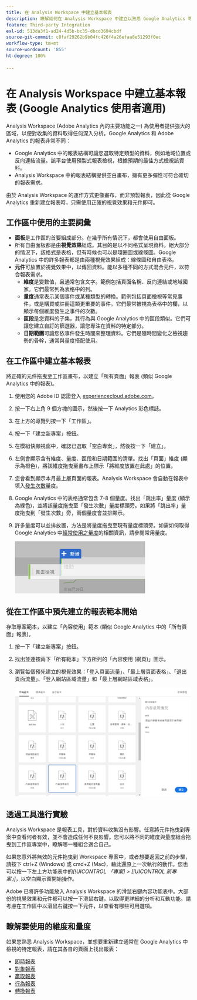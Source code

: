```yaml
---
title: 在 Analysis Workspace 中建立基本報表
description: 瞭解如何在 Analysis Workspace 中建立以熟悉 Google Analytics 等協力廠商工具的使用者為對象之格式的基本報表。
feature: Third-party Integration
exl-id: 513da3f1-ad24-4d5b-bc35-dbcd3694cbdf
source-git-commit: c8faf29262b9b04fc426f4a26efaa8e51293f0ec
workflow-type: tm+mt
source-wordcount: '855'
ht-degree: 100%

---
```


# 在 Analysis Workspace 中建立基本報表 (Google Analytics 使用者適用)

Analysis Workspace (Adobe Analytics 內的主要功能之一) 為使用者提供強大的區域，以便對收集的資料取得任何深入分析。Google Analytics 和 Adobe Analytics 的報表非常不同：

* Google Analytics 中的報表結構可讓您選取特定類型的資料，例如地域位置或反向連結流量。該平台使用預製式報表檢視，根據預期的最佳方式檢視該資料。
* Analysis Workspace 中的報表結構提供空白畫布，擁有更多彈性可符合確切的報表需求。

由於 Analysis Workspace 的運作方式更像畫布，而非預製報表，因此從 Google Analytics 重新建立報表時，只需使用正確的視覺效果和元件即可。

## 工作區中使用的主要詞彙

* **面板**&#x200B;是工作區的首要組成部分。在幾乎所有情況下，都會使用自由面板。
* 所有自由面板都是由&#x200B;**視覺效果**&#x200B;組成。其目的是以不同格式呈現資料。絕大部分的情況下，該格式是表格，但有時候也可以是環圈圖或線條圖。Google Analytics 中的許多報表都是由兩種視覺效果組成：線條圖和自由表格。
* **元件**&#x200B;可放置於視覺效果中，以傳回資料。能以多種不同的方式混合元件，以符合報表需求。
   * **維度**&#x200B;是變數值，且通常包含文字。範例包括頁面名稱、反向連結或地域國家。它們最常列為表格中的列。
   * **量度**&#x200B;通常表示某個事件或某種類型的轉換。範例包括頁面檢視等常見事件，或是購買或註冊這類更重要的事件。它們最常被視為表格中的欄，以顯示每個維度發生之事件的次數。
   * **區段**&#x200B;是您資料的子集，其行為與 Google Analytics 中的區段類似。它們可讓您建立自訂的篩選器，讓您專注在資料的特定部分。
   * **日期範圍**&#x200B;可讓您依事件發生時間來整理資料。它們是隨時間變化之檢視趨勢的骨幹，通常與量度搭配使用。

## 在工作區中建立基本報表

將正確的元件拖曳至工作區畫布，以建立「所有頁面」報表 (類似 Google Analytics 中的報表)。

1. 使用您的 Adobe ID 認證登入 [experiencecloud.adobe.com](https://experiencecloud.adobe.com)。
1. 按一下右上角 9 個方塊的圖示，然後按一下 Analytics 彩色標誌。
1. 在上方的導覽列按一下「工作區」。
1. 按一下「建立新專案」按鈕。
1. 在模組快顯視窗中，確認已選取「空白專案」，然後按一下「建立」。
1. 左側會顯示含有維度、量度、區段和日期範圍的清單。找出「頁面」維度 (顯示為橙色)，將該維度拖曳至畫布上標示「將維度放置在此處」的位置。
1. 您會看到顯示本月最上層頁面的報表。Analysis Workspace 會自動在報表中填入[發生次數](/help/components/metrics/occurrences.md)量度。
1. Google Analytics 中的表格通常包含 7-8 個量度。找出「跳出率」量度 (顯示為綠色)，並將該量度拖曳至「發生次數」量度標頭旁。如果將「跳出率」量度拖曳到「發生次數」旁，兩個量度會並排顯示。
1. 許多量度可以並排放置，方法是將量度拖曳至現有量度標頭旁。如需如何取得 Google Analytics 中[經常使用之量度](common-metrics.md)的相關資訊，請參閱常用量度。

   ![新增量度](/help/technotes/ga-to-aa/assets/new_metric.png)

## 從在工作區中預先建立的報表範本開始

存取專案範本，以建立「內容使用」範本 (類似 Google Analytics 中的「所有頁面」報表)。

1. 按一下「建立新專案」按鈕。
1. 找出並連按兩下「所有範本」下方所列的「內容使用 (網頁)」圖示。
1. 瀏覽每個預先建立的視覺效果：「登入頁面流量」、「最上層頁面表格」、「退出頁面流量」、「登入網站區域流量」和「最上層網站區域表格」。

   ![範本選取](/help/technotes/ga-to-aa/assets/content_consumption_template.png)

## 透過工具進行實驗

Analysis Workspace 是報表工具，對於資料收集沒有影響。任意將元件拖曳到專案中查看何者有效，並不會造成任何不良影響。您可以將不同的維度與量度組合拖曳到工作區專案中，瞭解哪一種組合適合自己。

如果您意外將無效的元件拖曳到 Workspace 專案中，或者想要返回之前的步驟，請按下 ctrl+Z (Windows) 或 cmd+Z (Mac)，藉此還原上一次執行的動作。您也可以按一下左上方功能表中的&#x200B;*[!UICONTROL 「專案] > [!UICONTROL 新專案」]*，以空白顯示窗開始操作。

Adobe 已將許多功能放入 Analysis Workspace 的滑鼠右鍵內容功能表中。大部份的視覺效果和元件都可以按一下滑鼠右鍵，以取得更詳細的分析和互動功能。請考慮在工作區中以滑鼠右鍵按一下元件，以查看有哪些可用選項。

## 瞭解要使用的維度和量度

如果您熟悉 Analysis Workspace，並想要重新建立通常在 Google Analytics 中檢視的特定報表，請在其各自的頁面上找出報表：

* [即時報表](realtime-reports.md)
* [對象報表](audience-reports.md)
* [贏取報表](acquisition-reports.md)
* [行為報表](behavior-reports.md)
* [轉換報表](conversions-reports.md)
